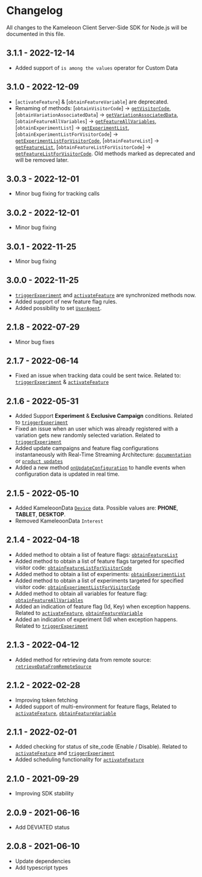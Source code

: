 # Changelog
All changes to the Kameleoon Client Server-Side SDK for Node.js will be documented in this file.

## 3.1.1 - 2022-12-14
* Added support of `is among the values` operator for Custom Data

## 3.1.0 - 2022-12-09
* [`activateFeature`] & [`obtainFeatureVariable`] are deprecated.
* Renaming of methods: [`obtainVisitorCode`] -> [`getVisitorCode`](https://developers.kameleoon.com/nodejs-sdk.html#getVisitorCode), [`obtainVariationAssociatedData`] -> [`getVariationAssociatedData`](https://developers.kameleoon.com/nodejs-sdk.html#obtainVariationAssociatedData), [`obtainFeatureAllVariables`] -> [`getFeatureAllVariables`](https://developers.kameleoon.com/nodejs-sdk.html#getFeatureAllVariables), [`obtainExperimentList`] -> [`getExperimentList`](https://developers.kameleoon.com/nodejs-sdk.html#getExperimentList), [`obtainExperimentListForVisitorCode`] -> [`getExperimentListForVisitorCode`](https://developers.kameleoon.com/nodejs-sdk.html#getExperimentListForVisitorCode), [`obtainFeatureList`] -> [`getFeatureList`](https://developers.kameleoon.com/nodejs-sdk.html#getFeatureList), [`obtainFeatureListForVisitorCode`] -> [`getFeatureListForVisitorCode`](https://developers.kameleoon.com/nodejs-sdk.html#getFeatureListForVisitorCode). Old methods marked as deprecated and will be removed later.

## 3.0.3 - 2022-12-01
* Minor bug fixing for tracking calls

## 3.0.2 - 2022-12-01
* Minor bug fixing

## 3.0.1 - 2022-11-25
* Minor bug fixing

## 3.0.0 - 2022-11-25
* [`triggerExperiment`](https://developers.kameleoon.com/nodejs-sdk.html#triggerexperiment) and [`activateFeature`](https://developers.kameleoon.com/nodejs-sdk.html#activatefeature) are synchronized methods now.
* Added support of new feature flag rules.
* Added possibility to set [`UserAgent`](https://developers.kameleoon.com/nodejs-sdk.html#useragent).

## 2.1.8 - 2022-07-29
* Minor bug fixes

## 2.1.7 - 2022-06-14
* Fixed an issue when tracking data could be sent twice. Related to: [`triggerExperiment`](https://developers.kameleoon.com/nodejs-sdk.html#triggerexperiment) & [`activateFeature`](https://developers.kameleoon.com/nodejs-sdk.html#activatefeature)

## 2.1.6 - 2022-05-31
* Added Support **Experiment** & **Exclusive Campaign** conditions. Related to [`triggerExperiment`](https://developers.kameleoon.com/nodejs-sdk.html#triggerexperiment)
* Fixed an issue when an user which was already registered with a variation gets new randomly selected variation. Related to [`triggerExperiment`](https://developers.kameleoon.com/nodejs-sdk.html#triggerexperiment)
* Added update campaigns and feature flag configurations instantaneously with Real-Time Streaming Architecture: [`documentation`](https://developers.kameleoon.com/nodejs-sdk.html#streaming) or [`product updates`](https://www.kameleoon.com/en/blog/real-time-streaming)
* Added a new method [`onUpdateConfiguration`](https://developers.kameleoon.com/nodejs-sdk.html#onUpdateConfiguration) to handle events when configuration data is updated in real time.

## 2.1.5 - 2022-05-10
* Added KameleoonData [`Device`](https://developers.kameleoon.com/nodejs-sdk.html#device) data. Possible values are: **PHONE**, **TABLET**, **DESKTOP**. 
* Removed KameleoonData `Interest`

## 2.1.4 - 2022-04-18
* Added method to obtain a list of feature flags: [`obtainFeatureList`](https://developers.kameleoon.com/nodejs-sdk.html#obtainfeaturelist)
* Added method to obtain a list of feature flags targeted for specified visitor code: [`obtainFeatureListForVisitorCode`](https://developers.kameleoon.com/nodejs-sdk.html#obtainfeaturelistforvisitorcode)
* Added method to obtain a list of experiments: [`obtainExperimentList`](https://developers.kameleoon.com/nodejs-sdk.html#obtainexperimentlist)
* Added method to obtain a list of experiments targeted for specified visitor code: [`obtainExperimentListForVisitorCode`](https://developers.kameleoon.com/nodejs-sdk.html#obtainexperimentlistforvisitorcode)
* Added method to obtain all variables for feature flag: [`obtainFeatureAllVariables`](https://developers.kameleoon.com/nodejs-sdk.html#obtainfeatureallvariables)
* Added an indication of feature flag (Id, Key) when exception happens. Related to [`activateFeature`](https://developers.kameleoon.com/nodejs-sdk.html#activatefeature), [`obtainFeatureVariable`](https://developers.kameleoon.com/nodejs-sdk.html#obtainfeaturevariable)
* Added an indication of experiment (Id) when exception happens. Related to [`triggerExperiment`](https://developers.kameleoon.com/nodejs-sdk.html#triggerexperiment)


## 2.1.3 - 2022-04-12
* Added method for retrieving data from remote source: [`retrieveDataFromRemoteSource`](https://developers.kameleoon.com/nodejs-sdk.html#retrievedatafromremotesource)

## 2.1.2 - 2022-02-28
* Improving token fetching
* Added support of multi-environment for feature flags, Related to [`activateFeature`](https://developers.kameleoon.com/nodejs-sdk.html#activatefeature), [`obtainFeatureVariable`](https://developers.kameleoon.com/nodejs-sdk.html#obtainfeaturevariable)


## 2.1.1 - 2022-02-01
* Added checking for status of site_code (Enable / Disable). Related to [`activateFeature`](https://developers.kameleoon.com/nodejs-sdk.html#activatefeature) and [`triggerExperiment`](https://developers.kameleoon.com/nodejs-sdk.html#triggerexperiment)
* Added scheduling functionality for [`activateFeature`](https://developers.kameleoon.com/nodejs-sdk.html#activatefeature)

## 2.1.0 - 2021-09-29
* Improving SDK stability

## 2.0.9 - 2021-06-16
* Add DEVIATED status

## 2.0.8 - 2021-06-10
* Update dependencies
* Add typescript types
